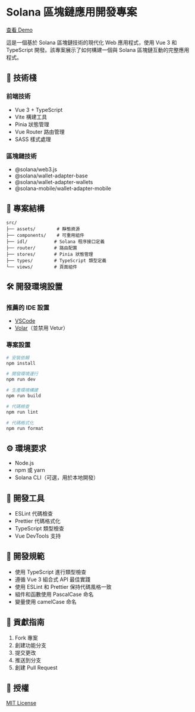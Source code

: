 # Solana 區塊鏈應用開發專案

[查看 Demo](https://solana-starter-kit.vercel.app/)

這是一個基於 Solana 區塊鏈技術的現代化 Web 應用程式，使用 Vue 3 和 TypeScript 開發。該專案展示了如何構建一個與 Solana 區塊鏈互動的完整應用程式。

## 🚀 技術棧

### 前端技術

- Vue 3 + TypeScript
- Vite 構建工具
- Pinia 狀態管理
- Vue Router 路由管理
- SASS 樣式處理

### 區塊鏈技術

- @solana/web3.js
- @solana/wallet-adapter-base
- @solana/wallet-adapter-wallets
- @solana-mobile/wallet-adapter-mobile

## 📁 專案結構

```
src/
├── assets/        # 靜態資源
├── components/    # 可重用組件
├── idl/          # Solana 程序接口定義
├── router/       # 路由配置
├── stores/       # Pinia 狀態管理
├── types/        # TypeScript 類型定義
└── views/        # 頁面組件
```

## 🛠️ 開發環境設置

### 推薦的 IDE 設置

- [VSCode](https://code.visualstudio.com/)
- [Volar](https://marketplace.visualstudio.com/items?itemName=Vue.volar)（並禁用 Vetur）

### 專案設置

```bash
# 安裝依賴
npm install

# 開發環境運行
npm run dev

# 生產環境構建
npm run build

# 代碼檢查
npm run lint

# 代碼格式化
npm run format
```

## ⚙️ 環境要求

- Node.js
- npm 或 yarn
- Solana CLI（可選，用於本地開發）

## 🔧 開發工具

- ESLint 代碼檢查
- Prettier 代碼格式化
- TypeScript 類型檢查
- Vue DevTools 支持

## 📝 開發規範

- 使用 TypeScript 進行類型檢查
- 遵循 Vue 3 組合式 API 最佳實踐
- 使用 ESLint 和 Prettier 保持代碼風格一致
- 組件和函數使用 PascalCase 命名
- 變量使用 camelCase 命名

## 🤝 貢獻指南

1. Fork 專案
2. 創建功能分支
3. 提交更改
4. 推送到分支
5. 創建 Pull Request

## 📄 授權

[MIT License](LICENSE)
